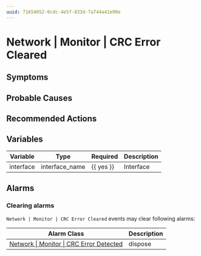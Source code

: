 ```yaml
---
uuid: 71654052-0cdc-4e5f-833d-7a744a41e99e
---
```

# Network | Monitor | CRC Error Cleared

## Symptoms

## Probable Causes

## Recommended Actions

## Variables

| Variable  | Type           | Required  | Description |
| --------- | -------------- | --------- | ----------- |
| interface | interface_name | {{ yes }} | Interface   |

## Alarms

### Clearing alarms

`Network | Monitor | CRC Error Cleared` events may clear following alarms:

| Alarm Class                                                                                                        | Description |
| ------------------------------------------------------------------------------------------------------------------ | ----------- |
| [Network \| Monitor \| CRC Error Detected](../../../alarm-classes-reference/network/monitor/crc-error-detected.md) | dispose     |

